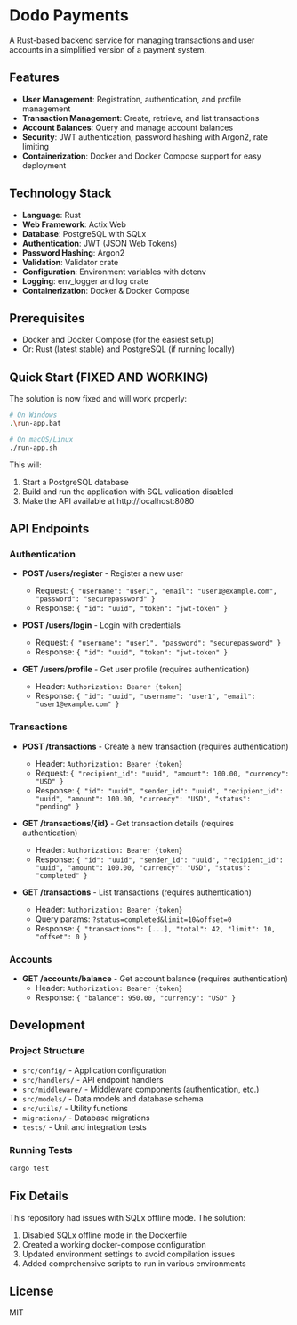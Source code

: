 # Dodo Payments

A Rust-based backend service for managing transactions and user accounts in a simplified version of a payment system.

## Features

- **User Management**: Registration, authentication, and profile management
- **Transaction Management**: Create, retrieve, and list transactions
- **Account Balances**: Query and manage account balances
- **Security**: JWT authentication, password hashing with Argon2, rate limiting
- **Containerization**: Docker and Docker Compose support for easy deployment

## Technology Stack

- **Language**: Rust
- **Web Framework**: Actix Web
- **Database**: PostgreSQL with SQLx
- **Authentication**: JWT (JSON Web Tokens)
- **Password Hashing**: Argon2
- **Validation**: Validator crate
- **Configuration**: Environment variables with dotenv
- **Logging**: env_logger and log crate
- **Containerization**: Docker & Docker Compose

## Prerequisites

- Docker and Docker Compose (for the easiest setup)
- Or: Rust (latest stable) and PostgreSQL (if running locally)

## Quick Start (FIXED AND WORKING)

The solution is now fixed and will work properly:

```bash
# On Windows
.\run-app.bat

# On macOS/Linux
./run-app.sh
```

This will:

1. Start a PostgreSQL database
2. Build and run the application with SQL validation disabled
3. Make the API available at http://localhost:8080

## API Endpoints

### Authentication

- **POST /users/register** - Register a new user

  - Request: `{ "username": "user1", "email": "user1@example.com", "password": "securepassword" }`
  - Response: `{ "id": "uuid", "token": "jwt-token" }`

- **POST /users/login** - Login with credentials

  - Request: `{ "username": "user1", "password": "securepassword" }`
  - Response: `{ "id": "uuid", "token": "jwt-token" }`

- **GET /users/profile** - Get user profile (requires authentication)
  - Header: `Authorization: Bearer {token}`
  - Response: `{ "id": "uuid", "username": "user1", "email": "user1@example.com" }`

### Transactions

- **POST /transactions** - Create a new transaction (requires authentication)

  - Header: `Authorization: Bearer {token}`
  - Request: `{ "recipient_id": "uuid", "amount": 100.00, "currency": "USD" }`
  - Response: `{ "id": "uuid", "sender_id": "uuid", "recipient_id": "uuid", "amount": 100.00, "currency": "USD", "status": "pending" }`

- **GET /transactions/{id}** - Get transaction details (requires authentication)

  - Header: `Authorization: Bearer {token}`
  - Response: `{ "id": "uuid", "sender_id": "uuid", "recipient_id": "uuid", "amount": 100.00, "currency": "USD", "status": "completed" }`

- **GET /transactions** - List transactions (requires authentication)
  - Header: `Authorization: Bearer {token}`
  - Query params: `?status=completed&limit=10&offset=0`
  - Response: `{ "transactions": [...], "total": 42, "limit": 10, "offset": 0 }`

### Accounts

- **GET /accounts/balance** - Get account balance (requires authentication)
  - Header: `Authorization: Bearer {token}`
  - Response: `{ "balance": 950.00, "currency": "USD" }`

## Development

### Project Structure

- `src/config/` - Application configuration
- `src/handlers/` - API endpoint handlers
- `src/middleware/` - Middleware components (authentication, etc.)
- `src/models/` - Data models and database schema
- `src/utils/` - Utility functions
- `migrations/` - Database migrations
- `tests/` - Unit and integration tests

### Running Tests

```bash
cargo test
```

## Fix Details

This repository had issues with SQLx offline mode. The solution:

1. Disabled SQLx offline mode in the Dockerfile
2. Created a working docker-compose configuration
3. Updated environment settings to avoid compilation issues
4. Added comprehensive scripts to run in various environments

## License

MIT
